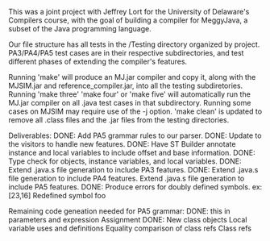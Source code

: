 This was a joint project with Jeffrey Lort for the University of Delaware's Compilers course, with the goal of building a compiler for MeggyJava, a subset of the Java programming language. 

Our file structure has all tests in the /Testing directory organized by project. PA3/PA4/PA5 test cases are in their respective subdirectories, and test different phases of extending the compiler's features.

Running 'make' will produce an MJ.jar compiler and copy it, along with the MJSIM.jar and reference_compiler.jar, into all the testing subdiretories. 
Running 'make three' 'make four' or 'make five' will automatically run the MJ.jar compiler on all .java test cases in that subdirectory. Running some cases on MJSIM may require use of the -j option.
'make clean' is updated to remove all .class files and the .jar files from the testing directories. 

Deliverables:
DONE: Add PA5 grammar rules to our parser.
DONE: Update to the visitors to handle new features.
DONE: Have ST Builder annotate instance and local variables to include offset and base information.
DONE: Type check for objects, instance variables, and local variables.
DONE: Extend .java.s file generation to include PA3 features.
DONE: Extend .java.s file generation to include PA4 features.
Extend .java.s file generation to include PA5 features.
DONE: Produce errors for doubly defined symbols.
	ex: [23,16] Redefined symbol foo

Remaining code geneation needed for PA5 grammar: 
	DONE: this in parameters and expression
	Assignment
	DONE: New class objects
	Local variable uses and definitions
	Equality comparison of class refs
	Class refs
